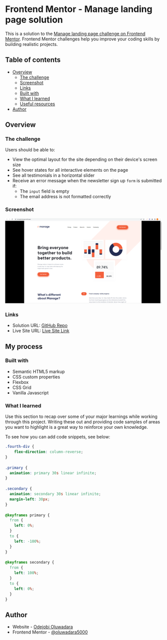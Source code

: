 # Frontend Mentor - Manage landing page solution

This is a solution to the [Manage landing page challenge on Frontend Mentor](https://www.frontendmentor.io/challenges/manage-landing-page-SLXqC6P5). Frontend Mentor challenges help you improve your coding skills by building realistic projects. 

## Table of contents

- [Overview](#overview)
  - [The challenge](#the-challenge)
  - [Screenshot](#screenshot)
  - [Links](#links)
  - [Built with](#built-with)
  - [What I learned](#what-i-learned)
  - [Useful resources](#useful-resources)
- [Author](#author)


## Overview

### The challenge

Users should be able to:

- View the optimal layout for the site depending on their device's screen size
- See hover states for all interactive elements on the page
- See all testimonials in a horizontal slider
- Receive an error message when the newsletter sign up `form` is submitted if:
  - The `input` field is empty
  - The email address is not formatted correctly

### Screenshot

![](/images/manage-screenshot.png)


### Links

- Solution URL: [GitHub Repo](https://github.com/oluwadara5000/manage)
- Live Site URL: [Live Site Link](https://managetestpage.netlify.app/)

## My process

### Built with

- Semantic HTML5 markup
- CSS custom properties
- Flexbox
- CSS Grid
- Vanilla Javascript


### What I learned

Use this section to recap over some of your major learnings while working through this project. Writing these out and providing code samples of areas you want to highlight is a great way to reinforce your own knowledge.

To see how you can add code snippets, see below:

```css
.fourth-div {
    flex-direction: column-reverse;
}

.primary {
  animation: primary 30s linear infinite;
}

.secondary {
  animation: secondary 30s linear infinite;
  margin-left: 30px;
}

@keyframes primary {
  from {
    left: 0%;
  }
  to {
    left: -100%;
  }
}

@keyframes secondary {
  from {
    left: 100%;
  }
  to {
    left: 0%;
  }
}
```

## Author

- Website - [Odejobi Oluwadara](https://github.com/oluwadara5000)
- Frontend Mentor - [@oluwadara5000](https://www.frontendmentor.io/profile/oluwadara5000)
